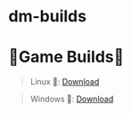 # dm-builds
<h1>🔨Game Builds🔨</h1>

>Linux 📎: [Download](https://github.com/thusvill/dm-builds/tree/main/linux) 

>Windows 📎: [Download](https://github.com/thusvill/dm-builds/tree/main/win)
